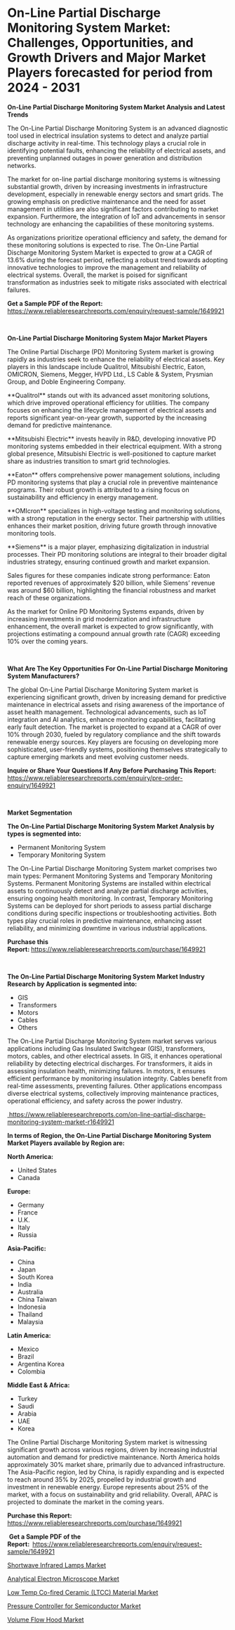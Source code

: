 <p><h1>On-Line Partial Discharge Monitoring System Market: Challenges, Opportunities, and Growth Drivers and Major Market Players forecasted for period from 2024 - 2031</h1></p><p><strong>On-Line Partial Discharge Monitoring System Market Analysis and Latest Trends</strong></p>
<p><p>The On-Line Partial Discharge Monitoring System is an advanced diagnostic tool used in electrical insulation systems to detect and analyze partial discharge activity in real-time. This technology plays a crucial role in identifying potential faults, enhancing the reliability of electrical assets, and preventing unplanned outages in power generation and distribution networks. </p><p>The market for on-line partial discharge monitoring systems is witnessing substantial growth, driven by increasing investments in infrastructure development, especially in renewable energy sectors and smart grids. The growing emphasis on predictive maintenance and the need for asset management in utilities are also significant factors contributing to market expansion. Furthermore, the integration of IoT and advancements in sensor technology are enhancing the capabilities of these monitoring systems.</p><p>As organizations prioritize operational efficiency and safety, the demand for these monitoring solutions is expected to rise. The On-Line Partial Discharge Monitoring System Market is expected to grow at a CAGR of 13.6% during the forecast period, reflecting a robust trend towards adopting innovative technologies to improve the management and reliability of electrical systems. Overall, the market is poised for significant transformation as industries seek to mitigate risks associated with electrical failures.</p></p>
<p><strong>Get a Sample PDF of the Report:&nbsp;</strong> <a href="https://www.reliableresearchreports.com/enquiry/request-sample/1649921?utm_campaign=38&utm_medium=2&utm_source=Github&utm_content=ia&utm_term=26092024&utm_id=on-line-partial-discharge-monitoring-system">https://www.reliableresearchreports.com/enquiry/request-sample/1649921</a></p>
<p>&nbsp;</p>
<p><strong>On-Line Partial Discharge Monitoring System Major Market Players</strong></p>
<p><p>The Online Partial Discharge (PD) Monitoring System market is growing rapidly as industries seek to enhance the reliability of electrical assets. Key players in this landscape include Qualitrol, Mitsubishi Electric, Eaton, OMICRON, Siemens, Megger, HVPD Ltd., LS Cable & System, Prysmian Group, and Doble Engineering Company.</p><p>**Qualitrol** stands out with its advanced asset monitoring solutions, which drive improved operational efficiency for utilities. The company focuses on enhancing the lifecycle management of electrical assets and reports significant year-on-year growth, supported by the increasing demand for predictive maintenance.</p><p>**Mitsubishi Electric** invests heavily in R&D, developing innovative PD monitoring systems embedded in their electrical equipment. With a strong global presence, Mitsubishi Electric is well-positioned to capture market share as industries transition to smart grid technologies.</p><p>**Eaton** offers comprehensive power management solutions, including PD monitoring systems that play a crucial role in preventive maintenance programs. Their robust growth is attributed to a rising focus on sustainability and efficiency in energy management.</p><p>**OMIcron** specializes in high-voltage testing and monitoring solutions, with a strong reputation in the energy sector. Their partnership with utilities enhances their market position, driving future growth through innovative monitoring tools.</p><p>**Siemens** is a major player, emphasizing digitalization in industrial processes. Their PD monitoring solutions are integral to their broader digital industries strategy, ensuring continued growth and market expansion.</p><p>Sales figures for these companies indicate strong performance: Eaton reported revenues of approximately $20 billion, while Siemens’ revenue was around $60 billion, highlighting the financial robustness and market reach of these organizations.</p><p>As the market for Online PD Monitoring Systems expands, driven by increasing investments in grid modernization and infrastructure enhancement, the overall market is expected to grow significantly, with projections estimating a compound annual growth rate (CAGR) exceeding 10% over the coming years.</p></p>
<p>&nbsp;</p>
<p><strong>What Are The Key Opportunities For On-Line Partial Discharge Monitoring System Manufacturers?</strong></p>
<p><p>The global On-Line Partial Discharge Monitoring System market is experiencing significant growth, driven by increasing demand for predictive maintenance in electrical assets and rising awareness of the importance of asset health management. Technological advancements, such as IoT integration and AI analytics, enhance monitoring capabilities, facilitating early fault detection. The market is projected to expand at a CAGR of over 10% through 2030, fueled by regulatory compliance and the shift towards renewable energy sources. Key players are focusing on developing more sophisticated, user-friendly systems, positioning themselves strategically to capture emerging markets and meet evolving customer needs.</p></p>
<p><strong>Inquire or Share Your Questions If Any Before Purchasing This Report:</strong> <a href="https://www.reliableresearchreports.com/enquiry/pre-order-enquiry/1649921?utm_campaign=38&utm_medium=2&utm_source=Github&utm_content=ia&utm_term=26092024&utm_id=on-line-partial-discharge-monitoring-system">https://www.reliableresearchreports.com/enquiry/pre-order-enquiry/1649921</a></p>
<p>&nbsp;</p>
<p><strong>Market Segmentation</strong></p>
<p><strong>The On-Line Partial Discharge Monitoring System Market Analysis by types is segmented into:</strong></p>
<p><ul><li>Permanent Monitoring System</li><li>Temporary Monitoring System</li></ul></p>
<p><p>The On-Line Partial Discharge Monitoring System market comprises two main types: Permanent Monitoring Systems and Temporary Monitoring Systems. Permanent Monitoring Systems are installed within electrical assets to continuously detect and analyze partial discharge activities, ensuring ongoing health monitoring. In contrast, Temporary Monitoring Systems can be deployed for short periods to assess partial discharge conditions during specific inspections or troubleshooting activities. Both types play crucial roles in predictive maintenance, enhancing asset reliability, and minimizing downtime in various industrial applications.</p></p>
<p><strong>Purchase this Report:&nbsp;</strong><a href="https://www.reliableresearchreports.com/purchase/1649921?utm_campaign=38&utm_medium=2&utm_source=Github&utm_content=ia&utm_term=26092024&utm_id=on-line-partial-discharge-monitoring-system">https://www.reliableresearchreports.com/purchase/1649921</a></p>
<p>&nbsp;</p>
<p><strong>The On-Line Partial Discharge Monitoring System Market Industry Research by Application is segmented into:</strong></p>
<p><ul><li>GIS</li><li>Transformers</li><li>Motors</li><li>Cables</li><li>Others</li></ul></p>
<p><p>The On-Line Partial Discharge Monitoring System market serves various applications including Gas Insulated Switchgear (GIS), transformers, motors, cables, and other electrical assets. In GIS, it enhances operational reliability by detecting electrical discharges. For transformers, it aids in assessing insulation health, minimizing failures. In motors, it ensures efficient performance by monitoring insulation integrity. Cables benefit from real-time assessments, preventing failures. Other applications encompass diverse electrical systems, collectively improving maintenance practices, operational efficiency, and safety across the power industry.</p></p>
<p><a href="https://www.reliableresearchreports.com/on-line-partial-discharge-monitoring-system-market-r1649921?utm_campaign=38&utm_medium=2&utm_source=Github&utm_content=ia&utm_term=26092024&utm_id=on-line-partial-discharge-monitoring-system">&nbsp;https://www.reliableresearchreports.com/on-line-partial-discharge-monitoring-system-market-r1649921</a></p>
<p><strong>In terms of Region, the On-Line Partial Discharge Monitoring System Market Players available by Region are:</strong></p>
<p>
    <p> <strong> North America: </strong>
        <ul>
            <li>United States</li>
            <li>Canada</li>
        </ul>
        </p> 
    <p> <strong> Europe: </strong>
        <ul>
            <li>Germany</li>
            <li>France</li>
            <li>U.K.</li>
            <li>Italy</li>
            <li>Russia</li>
        </ul>
        </p> 
    <p> <strong> Asia-Pacific: </strong>
        <ul>
            <li>China</li>
            <li>Japan</li>
            <li>South Korea</li>
            <li>India</li>
            <li>Australia</li>
            <li>China Taiwan</li>
            <li>Indonesia</li>
            <li>Thailand</li>
            <li>Malaysia</li>
        </ul>
        </p> 
    <p> <strong> Latin America: </strong>
        <ul>
            <li>Mexico</li>
            <li>Brazil</li>
            <li>Argentina Korea</li>
            <li>Colombia</li>
        </ul>
        </p> 
    <p> <strong> Middle East & Africa: </strong>
        <ul>
            <li>Turkey</li>
            <li>Saudi</li>
            <li>Arabia</li>
            <li>UAE</li>
            <li>Korea</li>
        </ul>
    </p>
    </p>
<p><p>The Online Partial Discharge Monitoring System market is witnessing significant growth across various regions, driven by increasing industrial automation and demand for predictive maintenance. North America holds approximately 30% market share, primarily due to advanced infrastructure. The Asia-Pacific region, led by China, is rapidly expanding and is expected to reach around 35% by 2025, propelled by industrial growth and investment in renewable energy. Europe represents about 25% of the market, with a focus on sustainability and grid reliability. Overall, APAC is projected to dominate the market in the coming years.</p></p>
<p><strong>Purchase this Report: </strong><a href="https://www.reliableresearchreports.com/purchase/1649921?utm_campaign=38&utm_medium=2&utm_source=Github&utm_content=ia&utm_term=26092024&utm_id=on-line-partial-discharge-monitoring-system">https://www.reliableresearchreports.com/purchase/1649921</a></p>
<p>&nbsp;<strong>Get a Sample PDF of the Report:&nbsp;&nbsp;</strong><a href="https://www.reliableresearchreports.com/enquiry/request-sample/1649921?utm_campaign=38&utm_medium=2&utm_source=Github&utm_content=ia&utm_term=26092024&utm_id=on-line-partial-discharge-monitoring-system">https://www.reliableresearchreports.com/enquiry/request-sample/1649921</a></p>
<p><strong></strong></p>
<p><p><a href="https://issuu.com/reportprime-2/docs/shortwave-infrared-lamps-market-siz_93fd6c43bc3f69?utm_campaign=38&utm_medium=2&utm_source=Github&utm_content=ia&utm_term=26092024&utm_id=on-line-partial-discharge-monitoring-system">Shortwave Infrared Lamps Market</a></p><p><a href="https://www.linkedin.com/pulse/global-analytical-electron-microscope-market-sector-types-lmqke?trackingId=Vo66gf%2BBSMCytThUQAJQ9w%3D%3D&utm_campaign=38&utm_medium=2&utm_source=Github&utm_content=ia&utm_term=26092024&utm_id=on-line-partial-discharge-monitoring-system">Analytical Electron Microscope Market</a></p><p><a href="https://github.com/NasrinKhan99/Market-Research-Report-List-1/blob/main/low-temp-co-fired-ceramic-ltcc-material-market.md?utm_campaign=38&utm_medium=2&utm_source=Github&utm_content=ia&utm_term=26092024&utm_id=on-line-partial-discharge-monitoring-system">Low Temp Co-fired Ceramic (LTCC) Material Market</a></p><p><a href="https://github.com/RoseBoyd475/Market-Research-Report-List-1/blob/main/pressure-controller-for-semiconductor-market.md?utm_campaign=38&utm_medium=2&utm_source=Github&utm_content=ia&utm_term=26092024&utm_id=on-line-partial-discharge-monitoring-system">Pressure Controller for Semiconductor Market</a></p><p><a href="https://www.linkedin.com/pulse/global-volume-flow-hood-market-analysis-key-trends-future-projections-ag8ne?utm_campaign=38&utm_medium=2&utm_source=Github&utm_content=ia&utm_term=26092024&utm_id=on-line-partial-discharge-monitoring-system">Volume Flow Hood Market</a></p></p>